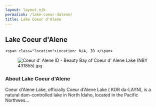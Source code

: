 ```yaml
---
layout: layout.njk
permalink: /lake-coeur-dalene/
title: Lake Coeur d'Alene
---
```


<article class="attraction-detail container">
  <h2>Lake Coeur d'Alene</h2>
  <div class="attraction-meta">
    
    <span class="location">Location: N/A, ID </span>
  </div>
  <figure class="attraction-image">
    <img src="https://upload.wikimedia.org/wikipedia/commons/1/1e/Coeur_d%27_Alene_ID_-_Beauty_Bay_of_Coeur_d%27_Alene_Lake_%28NBY_431855%29.jpg?v=1743942693847" alt="Coeur d' Alene ID - Beauty Bay of Coeur d' Alene Lake (NBY 431855).jpg" loading="lazy">
  </figure>
  <div class="attraction-description">
    <h3>About Lake Coeur d'Alene</h3>
    <p>Coeur d'Alene Lake, officially Coeur d'Alene Lake (  KOR də-LAYN), is a natural dam-controlled lake in North Idaho, located in the Pacific Northwes...</p>
  </div>
  
</article>